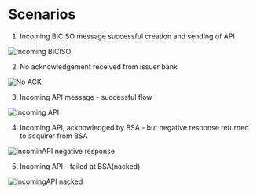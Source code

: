 # Scenarios

1. Incoming BICISO message successful creation and sending of API  

![Incoming BICISO](../images/scen1_BICISO_IN_OK.png)

2. No acknowledgement received from issuer bank

![No ACK](../images/scen2_NoACK.png)

3. Incoming API message - successful flow  

![Incoming API](../images/scen3_API_IN_OK.png)

4. Incoming API, acknowledged by BSA - but negative response returned to acquirer from BSA

![IncominAPI negative response](../images/scen4_FailedAtBSA.png)  

5. Incoming API - failed at BSA(nacked)

![IncomingAPI nacked](../images/scen5_NackedByBSA.png)